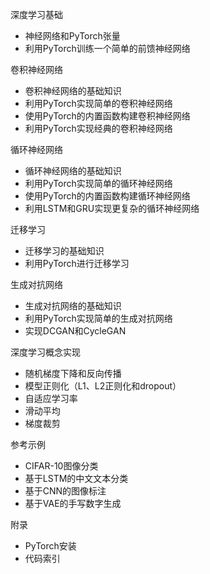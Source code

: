 
深度学习基础
- 神经网络和PyTorch张量
- 利用PyTorch训练一个简单的前馈神经网络

卷积神经网络
- 卷积神经网络的基础知识
- 利用PyTorch实现简单的卷积神经网络
- 使用PyTorch的内置函数构建卷积神经网络
- 利用PyTorch实现经典的卷积神经网络

循环神经网络
- 循环神经网络的基础知识
- 利用PyTorch实现简单的循环神经网络
- 使用PyTorch的内置函数构建循环神经网络
- 利用LSTM和GRU实现更复杂的循环神经网络

迁移学习
- 迁移学习的基础知识
- 利用PyTorch进行迁移学习

生成对抗网络
- 生成对抗网络的基础知识
- 利用PyTorch实现简单的生成对抗网络
- 实现DCGAN和CycleGAN

深度学习概念实现
- 随机梯度下降和反向传播
- 模型正则化（L1、L2正则化和dropout）
- 自适应学习率
- 滑动平均
- 梯度裁剪

参考示例
- CIFAR-10图像分类
- 基于LSTM的中文文本分类
- 基于CNN的图像标注
- 基于VAE的手写数字生成

附录
- PyTorch安装
- 代码索引